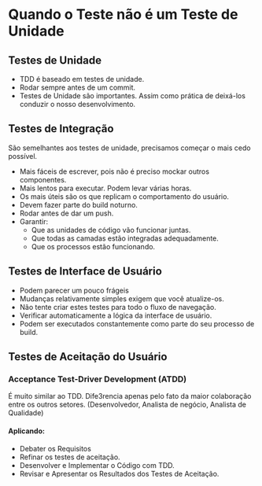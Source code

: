 # Quando o Teste não é um Teste de Unidade

## Testes de Unidade
- TDD é baseado em testes de unidade.
- Rodar sempre antes de um commit.
- Testes de Unidade são importantes. Assim como prática de deixá-los conduzir
  o nosso desenvolvimento.


## Testes de Integração

São semelhantes aos testes de unidade, precisamos começar o mais cedo
possível.

- Mais fáceis de escrever, pois não é preciso mockar outros componentes.
- Mais lentos para executar. Podem levar várias horas.
- Os mais úteis são os que replicam o comportamento do usuário.
- Devem fazer parte do build noturno.
- Rodar antes de dar um push.
- Garantir:
  - Que as unidades de código vão funcionar juntas.
  - Que todas as camadas estão integradas adequadamente.
  - Que os processos estão funcionando.

## Testes de Interface de Usuário
- Podem parecer um pouco frágeis
- Mudanças relativamente simples exigem que você atualize-os.
- Não tente criar estes testes para todo o fluxo de navegação.
- Verificar automaticamente a lógica da interface de usuário.
- Podem ser executados constantemente como parte do seu processo de build.

## Testes de Aceitação do Usuário

### Acceptance Test-Driver Development (ATDD)

É muito similar ao TDD. Dife3rencia apenas pelo fato da maior colaboração entre
os outros setores. (Desenvolvedor, Analista de negócio, Analista de Qualidade)

#### Aplicando:
- Debater os Requisitos
- Refinar os testes de aceitação.
- Desenvolver e Implementar o Código com TDD.
- Revisar e Apresentar os Resultados dos Testes de Aceitação.
